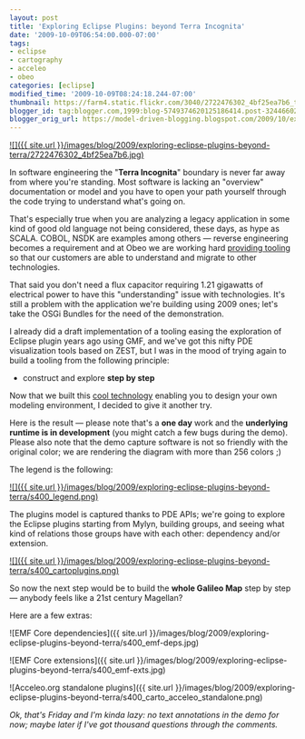 ```yaml
---
layout: post
title: 'Exploring Eclipse Plugins: beyond Terra Incognita'
date: '2009-10-09T06:54:00.000-07:00'
tags:
- eclipse
- cartography
- acceleo
- obeo
categories: [eclipse]
modified_time: '2009-10-09T08:24:18.244-07:00'
thumbnail: https://farm4.static.flickr.com/3040/2722476302_4bf25ea7b6_t.jpg
blogger_id: tag:blogger.com,1999:blog-5749374620125186414.post-3244660270746656679
blogger_orig_url: https://model-driven-blogging.blogspot.com/2009/10/exploring-eclipse-plugins-beyond-terra.html
---
```


[![]({{ site.url }}/images/blog/2009/exploring-eclipse-plugins-beyond-terra/2722476302_4bf25ea7b6.jpg)](https://www.flickr.com/photos/maxbraun/2722476302/)

In software engineering the "**Terra Incognita**" boundary is never far away from where you're standing. Most software is lacking an "overview" documentation or model and you have to open your path yourself through the code trying to understand what's going on.

That's especially true when you are analyzing a legacy application in some kind of good old language not being considered, these days, as hype as SCALA. COBOL, NSDK are examples among others — reverse engineering becomes a requirement and at Obeo we are working hard [providing tooling](https://www.obeosoft.com/fr/pages/agility) so that our customers are able to understand and migrate to other technologies.

That said you don't need a flux capacitor requiring 1.21 gigawatts of electrical power to have this "understanding" issue with technologies. It's still a problem with the application we're building using 2009 ones; let's take the OSGi Bundles for the need of the demonstration.

I already did a draft implementation of a tooling easing the exploration of Eclipse plugin years ago using GMF, and we've got this nifty PDE visualization tools based on ZEST, but I was in the mood of trying again to build a tooling from the following principle:

- construct and explore **step by step**

Now that we built this [cool technology](https://www.obeosoft.com/fr/pages/obeo-designer/features/) enabling you to design your own modeling environment, I decided to give it another try.

Here is the result — please note that's a **one day** work and the **underlying runtime is in development** (you might catch a few bugs during the demo). Please also note that the demo capture software is not so friendly with the original color; we are rendering the diagram with more than 256 colors ;)

The legend is the following:

[![]({{ site.url }}/images/blog/2009/exploring-eclipse-plugins-beyond-terra/s400_legend.png)](https://1.bp.blogspot.com/_u5tMWln_Ie8/Ss9CzYPaWhI/AAAAAAAAAMQ/tyuq3a9Sym8/s1600-h/legend.png)

The plugins model is captured thanks to PDE APIs; we're going to explore the Eclipse plugins starting from Mylyn, building groups, and seeing what kind of relations those groups have with each other: dependency and/or extension.

[![]({{ site.url }}/images/blog/2009/exploring-eclipse-plugins-beyond-terra/s400_cartoplugins.png)](https://literate.modeling.free.fr/modeling/designer/plugins/demoplugins.htm)

So now the next step would be to build the **whole Galileo Map** step by step — anybody feels like a 21st century Magellan?

Here are a few extras:

![EMF Core dependencies]({{ site.url }}/images/blog/2009/exploring-eclipse-plugins-beyond-terra/s400_emf-deps.jpg)

![EMF Core extensions]({{ site.url }}/images/blog/2009/exploring-eclipse-plugins-beyond-terra/s400_emf-exts.jpg)

![Acceleo.org standalone plugins]({{ site.url }}/images/blog/2009/exploring-eclipse-plugins-beyond-terra/s400_carto_acceleo_standalone.png)

_Ok, that's Friday and I'm kinda lazy: no text annotations in the demo for now; maybe later if I've got thousand questions through the comments._
